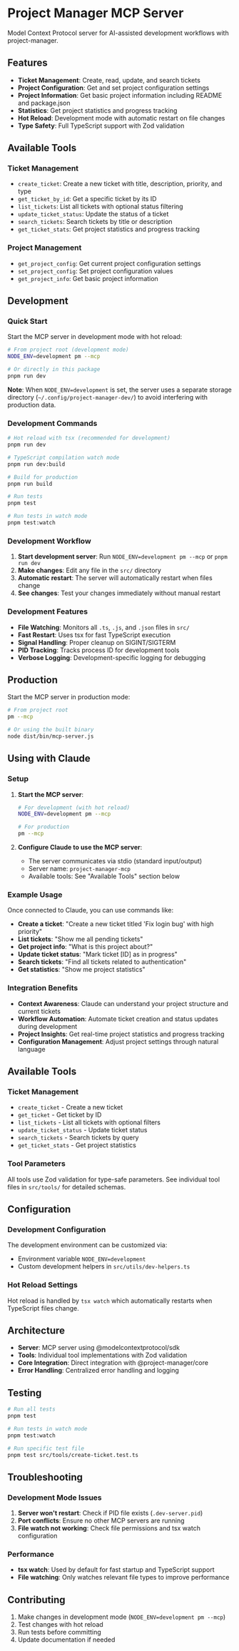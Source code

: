 # Project Manager MCP Server

Model Context Protocol server for AI-assisted development workflows with project-manager.

## Features

- **Ticket Management**: Create, read, update, and search tickets
- **Project Configuration**: Get and set project configuration settings
- **Project Information**: Get basic project information including README and package.json
- **Statistics**: Get project statistics and progress tracking
- **Hot Reload**: Development mode with automatic restart on file changes
- **Type Safety**: Full TypeScript support with Zod validation

## Available Tools

### Ticket Management

- `create_ticket`: Create a new ticket with title, description, priority, and type
- `get_ticket_by_id`: Get a specific ticket by its ID
- `list_tickets`: List all tickets with optional status filtering
- `update_ticket_status`: Update the status of a ticket
- `search_tickets`: Search tickets by title or description
- `get_ticket_stats`: Get project statistics and progress tracking

### Project Management

- `get_project_config`: Get current project configuration settings
- `set_project_config`: Set project configuration values
- `get_project_info`: Get basic project information

## Development

### Quick Start

Start the MCP server in development mode with hot reload:

```bash
# From project root (development mode)
NODE_ENV=development pm --mcp

# Or directly in this package
pnpm run dev
```

**Note**: When `NODE_ENV=development` is set, the server uses a separate storage directory (`~/.config/project-manager-dev/`) to avoid interfering with production data.

### Development Commands

```bash
# Hot reload with tsx (recommended for development)
pnpm run dev

# TypeScript compilation watch mode
pnpm run dev:build

# Build for production
pnpm run build

# Run tests
pnpm test

# Run tests in watch mode
pnpm test:watch
```

### Development Workflow

1. **Start development server**: Run `NODE_ENV=development pm --mcp` or `pnpm run dev`
2. **Make changes**: Edit any file in the `src/` directory
3. **Automatic restart**: The server will automatically restart when files change
4. **See changes**: Test your changes immediately without manual restart

### Development Features

- **File Watching**: Monitors all `.ts`, `.js`, and `.json` files in `src/`
- **Fast Restart**: Uses tsx for fast TypeScript execution
- **Signal Handling**: Proper cleanup on SIGINT/SIGTERM
- **PID Tracking**: Tracks process ID for development tools
- **Verbose Logging**: Development-specific logging for debugging

## Production

Start the MCP server in production mode:

```bash
# From project root
pm --mcp

# Or using the built binary
node dist/bin/mcp-server.js
```

## Using with Claude

### Setup

1. **Start the MCP server**:

   ```bash
   # For development (with hot reload)
   NODE_ENV=development pm --mcp
   
   # For production
   pm --mcp
   ```

2. **Configure Claude to use the MCP server**:
   - The server communicates via stdio (standard input/output)
   - Server name: `project-manager-mcp`
   - Available tools: See "Available Tools" section below

### Example Usage

Once connected to Claude, you can use commands like:

- **Create a ticket**: "Create a new ticket titled 'Fix login bug' with high priority"
- **List tickets**: "Show me all pending tickets"
- **Get project info**: "What is this project about?"
- **Update ticket status**: "Mark ticket [ID] as in progress"
- **Search tickets**: "Find all tickets related to authentication"
- **Get statistics**: "Show me project statistics"

### Integration Benefits

- **Context Awareness**: Claude can understand your project structure and current tickets
- **Workflow Automation**: Automate ticket creation and status updates during development
- **Project Insights**: Get real-time project statistics and progress tracking
- **Configuration Management**: Adjust project settings through natural language

## Available Tools

### Ticket Management

- `create_ticket` - Create a new ticket
- `get_ticket` - Get ticket by ID
- `list_tickets` - List all tickets with optional filters
- `update_ticket_status` - Update ticket status
- `search_tickets` - Search tickets by query
- `get_ticket_stats` - Get project statistics

### Tool Parameters

All tools use Zod validation for type-safe parameters. See individual tool files in `src/tools/` for detailed schemas.

## Configuration

### Development Configuration

The development environment can be customized via:

- Environment variable `NODE_ENV=development`
- Custom development helpers in `src/utils/dev-helpers.ts`

### Hot Reload Settings

Hot reload is handled by `tsx watch` which automatically restarts when TypeScript files change.

## Architecture

- **Server**: MCP server using @modelcontextprotocol/sdk
- **Tools**: Individual tool implementations with Zod validation
- **Core Integration**: Direct integration with @project-manager/core
- **Error Handling**: Centralized error handling and logging

## Testing

```bash
# Run all tests
pnpm test

# Run tests in watch mode
pnpm test:watch

# Run specific test file
pnpm test src/tools/create-ticket.test.ts
```

## Troubleshooting

### Development Mode Issues

1. **Server won't restart**: Check if PID file exists (`.dev-server.pid`)
2. **Port conflicts**: Ensure no other MCP servers are running
3. **File watch not working**: Check file permissions and tsx watch configuration

### Performance

- **tsx watch**: Used by default for fast startup and TypeScript support
- **File watching**: Only watches relevant file types to improve performance

## Contributing

1. Make changes in development mode (`NODE_ENV=development pm --mcp`)
2. Test changes with hot reload
3. Run tests before committing
4. Update documentation if needed
